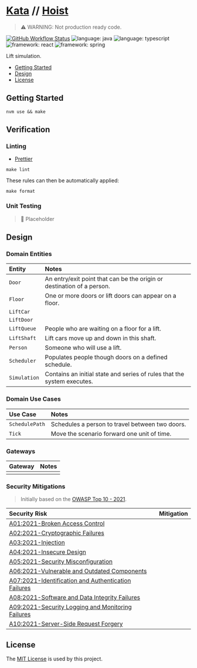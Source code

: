 # [Kata](https://github.com/dbtedman/kata) // [Hoist](https://github.com/dbtedman/kata-hoist)

> ⚠️ WARNING: Not production ready code.

[![GitHub Workflow Status](https://img.shields.io/github/workflow/status/dbtedman/kata-hoist/ci?style=for-the-badge&logo=github&label=ci)](https://github.com/dbtedman/kata-hoist/actions/workflows/ci.yml)
![language: java](https://img.shields.io/badge/language-java-blue.svg?style=for-the-badge&logo=java)
![language: typescript](https://img.shields.io/badge/language-typescript-blue.svg?style=for-the-badge&logo=typescript)
![framework: react](https://img.shields.io/badge/framework-react-red.svg?style=for-the-badge&logo=react)
![framework: spring](https://img.shields.io/badge/framework-spring-red.svg?style=for-the-badge&logo=spring)

Lift simulation.

-   [Getting Started](#getting-started)
-   [Design](#design)
-   [License](#license)

## Getting Started

```shell
nvm use && make
```

## Verification

### Linting

-   [Prettier](https://prettier.io)

```shell
make lint
```

These rules can then be automatically applied:

```shell
make format
```

### Unit Testing

> 🚧 Placeholder

## Design

### Domain Entities

| Entity       | Notes                                                                   |
| :----------- | :---------------------------------------------------------------------- |
| `Door`       | An entry/exit point that can be the origin or destination of a person.  |
| `Floor`      | One or more doors or lift doors can appear on a floor.                  |
| `LiftCar`    |                                                                         |
| `LiftDoor`   |                                                                         |
| `LiftQueue`  | People who are waiting on a floor for a lift.                           |
| `LiftShaft`  | Lift cars move up and down in this shaft.                               |
| `Person`     | Someone who will use a lift.                                            |
| `Scheduler`  | Populates people though doors on a defined schedule.                    |
| `Simulation` | Contains an initial state and series of rules that the system executes. |

### Domain Use Cases

| Use Case       | Notes                                           |
| :------------- | :---------------------------------------------- |
| `SchedulePath` | Schedules a person to travel between two doors. |
| `Tick`         | Move the scenario forward one unit of time.     |

### Gateways

| Gateway | Notes |
| :------ | :---- |
|         |       |

### Security Mitigations

> Initially based on the [OWASP Top 10 - 2021](https://owasp.org/www-project-top-ten/).

| Security Risk                                                                                                                       | Mitigation |
| :---------------------------------------------------------------------------------------------------------------------------------- | :--------- |
| [A01:2021-Broken Access Control](https://owasp.org/Top10/A01_2021-Broken_Access_Control/)                                           |            |
| [A02:2021-Cryptographic Failures](https://owasp.org/Top10/A02_2021-Cryptographic_Failures/)                                         |            |
| [A03:2021-Injection](https://owasp.org/Top10/A03_2021-Injection/)                                                                   |            |
| [A04:2021-Insecure Design](https://owasp.org/Top10/A04_2021-Insecure_Design/)                                                       |            |
| [A05:2021-Security Misconfiguration](https://owasp.org/Top10/A05_2021-Security_Misconfiguration/)                                   |            |
| [A06:2021-Vulnerable and Outdated Components](https://owasp.org/Top10/A06_2021-Vulnerable_and_Outdated_Components/)                 |            |
| [A07:2021-Identification and Authentication Failures](https://owasp.org/Top10/A07_2021-Identification_and_Authentication_Failures/) |            |
| [A08:2021-Software and Data Integrity Failures](https://owasp.org/Top10/A08_2021-Software_and_Data_Integrity_Failures/)             |            |
| [A09:2021-Security Logging and Monitoring Failures](https://owasp.org/Top10/A09_2021-Security_Logging_and_Monitoring_Failures/)     |            |
| [A10:2021-Server-Side Request Forgery](https://owasp.org/Top10/A10_2021-Server-Side_Request_Forgery_%28SSRF%29/)                    |            |

## License

The [MIT License](./LICENSE.md) is used by this project.
